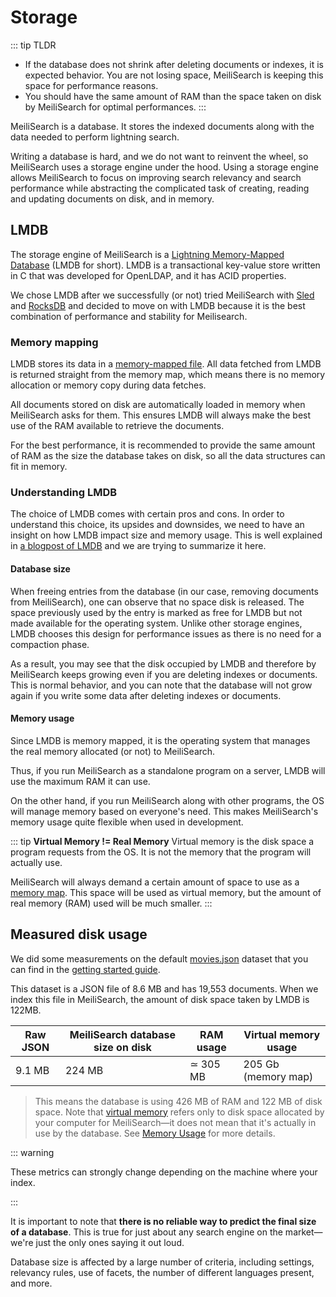 # Storage

::: tip TLDR

- If the database does not shrink after deleting documents or indexes, it is expected behavior. You are not losing space, MeiliSearch is keeping this space for performance reasons.
- You should have the same amount of RAM than the space taken on disk by MeiliSearch for optimal performances.
  :::

MeiliSearch is a database. It stores the indexed documents along with the data needed to perform lightning search.

Writing a database is hard, and we do not want to reinvent the wheel, so MeiliSearch uses a storage engine under the hood. Using a storage engine allows MeiliSearch to focus on improving search relevancy and search performance while abstracting the complicated task of creating, reading and updating documents on disk, and in memory.

## LMDB

The storage engine of MeiliSearch is a [Lightning Memory-Mapped Database](http://www.lmdb.tech/doc/) (LMDB for short). LMDB is a transactional key-value store written in C that was developed for OpenLDAP, and it has ACID properties.

We chose LMDB after we successfully (or not) tried MeiliSearch with [Sled](https://github.com/spacejam/sled) and [RocksDB](https://rocksdb.org/) and decided to move on with LMDB because it is the best combination of performance and stability for Meilisearch.

### Memory mapping

LMDB stores its data in a [memory-mapped file](https://en.wikipedia.org/wiki/Memory-mapped_file). All data fetched from LMDB is returned straight from the memory map, which means there is no memory allocation or memory copy during data fetches.

All documents stored on disk are automatically loaded in memory when MeiliSearch asks for them. This ensures LMDB will always make the best use of the RAM available to retrieve the documents.

For the best performance, it is recommended to provide the same amount of RAM as the size the database takes on disk, so all the data structures can fit in memory.

### Understanding LMDB

The choice of LMDB comes with certain pros and cons. In order to understand this choice, its upsides and downsides, we need to have an insight on how LMDB impact size and memory usage. This is well explained in [a blogpost of LMDB](https://symas.com/understanding-lmdb-database-file-sizes-and-memory-utilization/) and we are trying to summarize it here.

#### Database size

When freeing entries from the database (in our case, removing documents from MeiliSearch), one can observe that no space disk is released. The space previously used by the entry is marked as free for LMDB but not made available for the operating system.
Unlike other storage engines, LMDB chooses this design for performance issues as there is no need for a compaction phase.

As a result, you may see that the disk occupied by LMDB and therefore by MeiliSearch keeps growing even if you are deleting indexes or documents. This is normal behavior, and you can note that the database will not grow again if you write some data after deleting indexes or documents.

#### Memory usage

Since LMDB is memory mapped, it is the operating system that manages the real memory allocated (or not) to MeiliSearch.

Thus, if you run MeiliSearch as a standalone program on a server, LMDB will use the maximum RAM it can use.

On the other hand, if you run MeiliSearch along with other programs, the OS will manage memory based on everyone's need. This makes MeiliSearch's memory usage quite flexible when used in development.

::: tip
**Virtual Memory != Real Memory**
Virtual memory is the disk space a program requests from the OS. It is not the memory that the program will actually use.

MeiliSearch will always demand a certain amount of space to use as a [memory map](#memory-mapping). This space will be used as virtual memory, but the amount of real memory (RAM) used will be much smaller.
:::

## Measured disk usage

We did some measurements on the default [movies.json](https://github.com/meilisearch/MeiliSearch/blob/master/datasets/movies/movies.json) dataset that you can find in the [getting started guide](/learn/getting_started/quick_start.md#add-documents).

This dataset is a JSON file of 8.6 MB and has 19,553 documents. When we index this file in MeiliSearch, the amount of disk space taken by LMDB is 122MB.

| Raw JSON | MeiliSearch database size on disk | RAM usage | Virtual memory usage |
| -------- | --------------------------------- | -------------------- | ------------------- |
| 9.1 MB   | 224 MB                            | ≃ 305 MB             | 205 Gb (memory map) |

> This means the database is using 426 MB of RAM and 122 MB of disk space. Note that [virtual memory](https://www.enterprisestorageforum.com/hardware/virtual-memory/) refers only to disk space allocated by your computer for MeiliSearch—it does not mean that it's actually in use by the database. See [Memory Usage](#memory-usage) for more details.

::: warning

These metrics can strongly change depending on the machine where your index.

:::

It is important to note that **there is no reliable way to predict the final size of a database**. This is true for just about any search engine on the market—we're just the only ones saying it out loud.

Database size is affected by a large number of criteria, including settings, relevancy rules, use of facets, the number of different languages present, and more.
